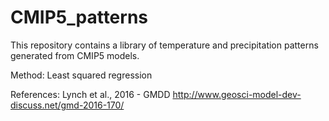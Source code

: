 # CMIP5_patterns
This repository contains a library of temperature and precipitation patterns generated from CMIP5 models. 

Method:
Least squared regression

References:
Lynch et al., 2016 - GMDD
http://www.geosci-model-dev-discuss.net/gmd-2016-170/
